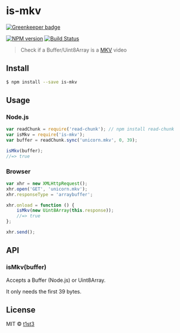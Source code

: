 # is-mkv

[![Greenkeeper badge](https://badges.greenkeeper.io/t1st3/is-mkv.svg)](https://greenkeeper.io/)

[![NPM version](https://img.shields.io/npm/v/is-mkv.svg)](https://www.npmjs.com/package/is-mkv)
[![Build Status](https://travis-ci.org/t1st3/is-mkv.svg?branch=master)](https://travis-ci.org/t1st3/is-mkv)

> Check if a Buffer/Uint8Array is a [MKV](https://en.wikipedia.org/wiki/Matroska) video


## Install

```sh
$ npm install --save is-mkv
```


## Usage

### Node.js

```js
var readChunk = require('read-chunk'); // npm install read-chunk
var isMkv = require('is-mkv');
var buffer = readChunk.sync('unicorn.mkv', 0, 39);

isMkv(buffer);
//=> true
```

### Browser

```js
var xhr = new XMLHttpRequest();
xhr.open('GET', 'unicorn.mkv');
xhr.responseType = 'arraybuffer';

xhr.onload = function () {
	isMkv(new Uint8Array(this.response));
	//=> true
};

xhr.send();
```


## API

### isMkv(buffer)

Accepts a Buffer (Node.js) or Uint8Array.

It only needs the first 39 bytes.


## License

MIT © [t1st3](https://t1st3.com)
